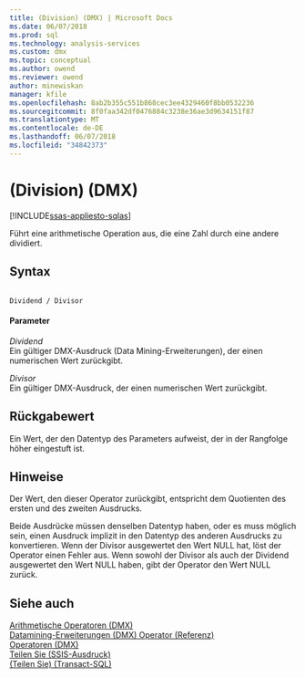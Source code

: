 ```yaml
---
title: (Division) (DMX) | Microsoft Docs
ms.date: 06/07/2018
ms.prod: sql
ms.technology: analysis-services
ms.custom: dmx
ms.topic: conceptual
ms.author: owend
ms.reviewer: owend
author: minewiskan
manager: kfile
ms.openlocfilehash: 8ab2b355c551b868cec3ee4329460f8bb0532236
ms.sourcegitcommit: 8f0faa342df0476884c3238e36ae3d9634151f87
ms.translationtype: MT
ms.contentlocale: de-DE
ms.lasthandoff: 06/07/2018
ms.locfileid: "34842373"
---
```

# <a name="divide-dmx"></a>(Division) (DMX)
[!INCLUDE[ssas-appliesto-sqlas](../includes/ssas-appliesto-sqlas.md)]

  Führt eine arithmetische Operation aus, die eine Zahl durch eine andere dividiert.  
  
## <a name="syntax"></a>Syntax  
  
```  
  
Dividend / Divisor  
```  
  
#### <a name="parameters"></a>Parameter  
 *Dividend*  
 Ein gültiger DMX-Ausdruck (Data Mining-Erweiterungen), der einen numerischen Wert zurückgibt.  
  
 *Divisor*  
 Ein gültiger DMX-Ausdruck, der einen numerischen Wert zurückgibt.  
  
## <a name="return-value"></a>Rückgabewert  
 Ein Wert, der den Datentyp des Parameters aufweist, der in der Rangfolge höher eingestuft ist.  
  
## <a name="remarks"></a>Hinweise  
 Der Wert, den dieser Operator zurückgibt, entspricht dem Quotienten des ersten und des zweiten Ausdrucks.  
  
 Beide Ausdrücke müssen denselben Datentyp haben, oder es muss möglich sein, einen Ausdruck implizit in den Datentyp des anderen Ausdrucks zu konvertieren. Wenn der Divisor ausgewertet den Wert NULL hat, löst der Operator einen Fehler aus. Wenn sowohl der Divisor als auch der Dividend ausgewertet den Wert NULL haben, gibt der Operator den Wert NULL zurück.  
  
## <a name="see-also"></a>Siehe auch  
 [Arithmetische Operatoren &#40;DMX&#41;](../dmx/operators-arithmetic.md)   
 [Datamining-Erweiterungen &#40;DMX&#41; Operator (Referenz)](../dmx/data-mining-extensions-dmx-operator-reference.md)   
 [Operatoren &#40;DMX&#41;](../dmx/operators-dmx.md)   
 [Teilen Sie &#40;SSIS-Ausdruck&#41;](../integration-services/expressions/divide-ssis-expression.md)   
 [&#40;Teilen Sie&#41; &#40;Transact-SQL&#41;](../t-sql/language-elements/divide-transact-sql.md)  
  
  
